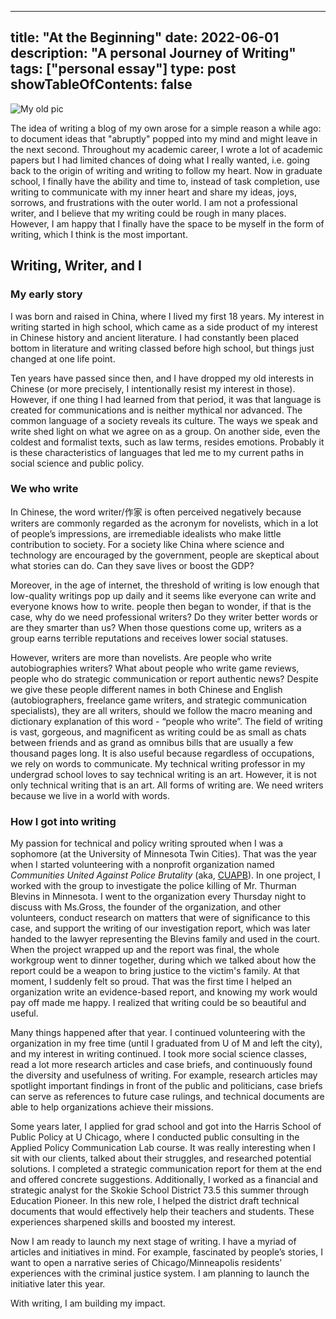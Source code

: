 
---
title: "At the Beginning"
date: 2022-06-01
description: "A personal Journey of Writing"
tags: ["personal essay"]
type: post
showTableOfContents: false
---

![My old pic](/images/self_picture_1.jpg "my old pic")

The idea of writing a blog of my own arose for a simple reason a while ago: to document ideas that "abruptly" popped into my mind and might leave in the next second. Throughout my academic career, I wrote a lot of academic papers but I had limited chances of doing what I really wanted, i.e. going back to the origin of writing and writing to follow my heart. Now in graduate school, I finally have the ability and time to, instead of task completion, use writing to communicate with my inner heart and share my ideas, joys, sorrows, and frustrations with the outer world. I am not a professional writer, and I believe that my writing could be rough in many places. However, I am happy that I finally have the space to be myself in the form of writing, which I think is the most important.

## Writing, Writer, and I 

### My early story
I was born and raised in China, where I lived my first 18 years. My interest in writing started in high school, which came as a side product of my interest in Chinese history and ancient literature. I had constantly been placed bottom in literature and writing classed before high school, but things just changed at one life point. 

Ten years have passed since then, and I have dropped my old interests in Chinese (or more precisely, I intentionally resist my interest in those). However, if one thing I had learned from that period, it was that language is created for communications and is neither mythical nor advanced. The common language of a society reveals its culture. The ways we speak and write shed light on what we agree on as a group. On another side, even the coldest and formalist texts, such as law terms, resides emotions. Probably it is these characteristics of languages that led me to my current paths in social science and public policy.          

### We who write
In Chinese, the word writer/作家 is often perceived negatively because writers are commonly regarded as the acronym for novelists, which in a lot of people’s impressions, are irremediable idealists who make little contribution to society. For a society like China where science and technology are encouraged by the government, people are skeptical about what stories can do. Can they save lives or boost the GDP? 

Moreover, in the age of internet, the threshold of writing is low enough that low-quality writings pop up daily and it seems like everyone can write and everyone knows how to write. people then began to wonder, if that is the case, why do we need professional writers? Do they writer better words or are they smarter than us? When those questions come up, writers as a group earns terrible reputations and receives lower social statuses. 

However, writers are more than novelists. Are people who write autobiographies writers? What about people who write game reviews, people who do strategic communication or report authentic news? Despite we give these people different names in both Chinese and English (autobiographers, freelance game writers, and strategic communication specialists), they are all writers, should we follow the macro meaning and dictionary explanation of this word - “people who write”. The field of writing is vast, gorgeous, and magnificent as writing could be as small as chats between friends and as grand as omnibus bills that are usually a few thousand pages long. It is also useful because regardless of occupations, we rely on words to communicate. My technical writing professor in my undergrad school loves to say technical writing is an art. However, it is not only technical writing that is an art. All forms of writing are. We need writers because we live in a world with words. 

### How I got into writing
My passion for technical and policy writing sprouted when I was a sophomore (at the University of Minnesota Twin Cities). That was the year when I started volunteering with a nonprofit organization named *Communities United Against Police Brutality* (aka, [CUAPB](www.cuapb.org)). In one project, I worked with the group to investigate the police killing of Mr. Thurman Blevins in Minnesota. I went to the organization every Thursday night to discuss with Ms.Gross, the founder of the organization, and other volunteers, conduct research on matters that were of significance to this case, and support the writing of our investigation report, which was later handed to the lawyer representing the Blevins family and used in the court. When the project wrapped up and the report was final, the whole workgroup went to dinner together, during which we talked about how the report could be a weapon to bring justice to the victim's family. At that moment, I suddenly felt so proud. That was the first time I helped an organization write an evidence-based report, and knowing my work would pay off made me happy. I realized that writing could be so beautiful and useful.

Many things happened after that year. I continued volunteering with the organization in my free time (until I graduated from U of M and left the city), and my interest in writing continued. I took more social science classes, read a lot more research articles and case briefs, and continuously found the diversity and usefulness of writing. For example, research articles may spotlight important findings in front of the public and politicians, case briefs can serve as references to future case rulings, and technical documents are able to help organizations achieve their missions. 

Some years later, I applied for grad school and got into the Harris School of Public Policy at U Chicago, where I conducted public consulting in the Applied Policy Communication Lab course. It was really interesting when I sit with our clients, talked about their struggles, and researched potential solutions. I completed a strategic communication report for them at the end and offered concrete suggestions. Additionally, I worked as a financial and strategic analyst for the Skokie School District 73.5 this summer through Education Pioneer. In this new role, I helped the district draft technical documents that would effectively help their teachers and students. These experiences sharpened skills and boosted my interest. 

Now I am ready to launch my next stage of writing. I have a myriad of articles and initiatives in mind. For example, fascinated by people’s stories, I want to open a narrative series of Chicago/Minneapolis residents’ experiences with the criminal justice system. I am planning to launch the initiative later this year. 

With writing, I am building my impact.     



